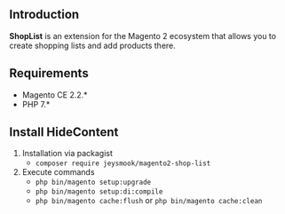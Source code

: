 ## Introduction
**ShopList** is an extension for the Magento 2 ecosystem that allows you to create shopping lists and add products there.
## Requirements
 - Magento CE 2.2.*
 - PHP 7.*
## Install HideContent
1. Installation via packagist 
    - ```composer require jeysmook/magento2-shop-list```
2. Execute commands
    - ```php bin/magento setup:upgrade```
    - ```php bin/magento setup:di:compile```
    - ```php bin/magento cache:flush``` or ```php bin/magento cache:clean```

